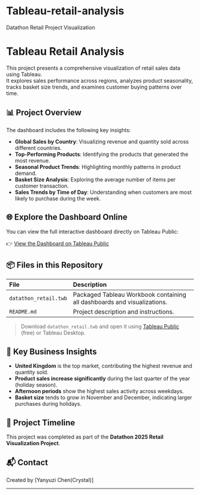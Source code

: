 # Tableau-retail-analysis
Datathon Retail Project Visualization
# Tableau Retail Analysis

This project presents a comprehensive visualization of retail sales data using Tableau.  
It explores sales performance across regions, analyzes product seasonality, tracks basket size trends, and examines customer buying patterns over time.

## 📊 Project Overview

The dashboard includes the following key insights:
- **Global Sales by Country**: Visualizing revenue and quantity sold across different countries.
- **Top-Performing Products**: Identifying the products that generated the most revenue.
- **Seasonal Product Trends**: Highlighting monthly patterns in product demand.
- **Basket Size Analysis**: Exploring the average number of items per customer transaction.
- **Sales Trends by Time of Day**: Understanding when customers are most likely to purchase during the week.

## 🌐 Explore the Dashboard Online

You can view the full interactive dashboard directly on Tableau Public:

👉 [View the Dashboard on Tableau Public](https://public.tableau.com/views/Datathon_Retail/RegionsvsquantityRevenue?:language=en-US&:sid=&:redirect=auth&:display_count=n&:origin=viz_share_link)


## 📦 Files in this Repository

| File | Description |
|:---|:---|
| `datathon_retail.twb` | Packaged Tableau Workbook containing all dashboards and visualizations. |
| `README.md` | Project description and instructions. |

> Download `datathon_retail.twb` and open it using [Tableau Public](https://public.tableau.com/en-us/s/) (free) or Tableau Desktop.

## 🎯 Key Business Insights

- **United Kingdom** is the top market, contributing the highest revenue and quantity sold.
- **Product sales increase significantly** during the last quarter of the year (holiday season).
- **Afternoon periods** show the highest sales activity across weekdays.
- **Basket size** tends to grow in November and December, indicating larger purchases during holidays.

## 📅 Project Timeline

This project was completed as part of the **Datathon 2025 Retail Visualization Project**.

## 📬 Contact

Created by [Yanyuzi Chen(Crystal)]  

---

